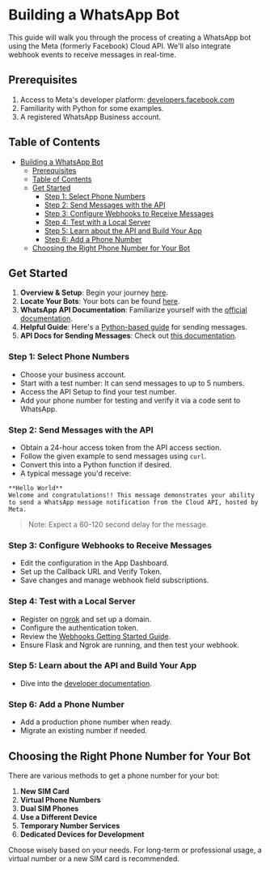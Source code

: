 # Building a WhatsApp Bot

This guide will walk you through the process of creating a WhatsApp bot using the Meta (formerly Facebook) Cloud API. We'll also integrate webhook events to receive messages in real-time.

## Prerequisites

1. Access to Meta's developer platform: [developers.facebook.com](https://developers.facebook.com/)
2. Familiarity with Python for some examples.
3. A registered WhatsApp Business account.

## Table of Contents

- [Building a WhatsApp Bot](#building-a-whatsapp-bot)
  - [Prerequisites](#prerequisites)
  - [Table of Contents](#table-of-contents)
  - [Get Started](#get-started)
    - [Step 1: Select Phone Numbers](#step-1-select-phone-numbers)
    - [Step 2: Send Messages with the API](#step-2-send-messages-with-the-api)
    - [Step 3: Configure Webhooks to Receive Messages](#step-3-configure-webhooks-to-receive-messages)
    - [Step 4: Test with a Local Server](#step-4-test-with-a-local-server)
    - [Step 5: Learn about the API and Build Your App](#step-5-learn-about-the-api-and-build-your-app)
    - [Step 6: Add a Phone Number](#step-6-add-a-phone-number)
  - [Choosing the Right Phone Number for Your Bot](#choosing-the-right-phone-number-for-your-bot)

## Get Started

1. **Overview & Setup**: Begin your journey [here](https://developers.facebook.com/docs/whatsapp/cloud-api/get-started).
2. **Locate Your Bots**: Your bots can be found [here](https://developers.facebook.com/apps/).
3. **WhatsApp API Documentation**: Familiarize yourself with the [official documentation](https://developers.facebook.com/docs/whatsapp).
4. **Helpful Guide**: Here's a [Python-based guide](https://developers.facebook.com/blog/post/2022/10/24/sending-messages-with-whatsapp-in-your-python-applications/) for sending messages.
5. **API Docs for Sending Messages**: Check out [this documentation](https://developers.facebook.com/docs/whatsapp/cloud-api/guides/send-messages).

### Step 1: Select Phone Numbers

- Choose your business account.
- Start with a test number: It can send messages to up to 5 numbers.
- Access the API Setup to find your test number.
- Add your phone number for testing and verify it via a code sent to WhatsApp.

### Step 2: Send Messages with the API

- Obtain a 24-hour access token from the API access section.
- Follow the given example to send messages using `curl`.
- Convert this into a Python function if desired.
- A typical message you'd receive:

```
**Hello World**
Welcome and congratulations!! This message demonstrates your ability to send a WhatsApp message notification from the Cloud API, hosted by Meta.
```

> Note: Expect a 60-120 second delay for the message.

### Step 3: Configure Webhooks to Receive Messages

- Edit the configuration in the App Dashboard.
- Set up the Callback URL and Verify Token.
- Save changes and manage webhook field subscriptions.
  
### Step 4: Test with a Local Server

- Register on [ngrok](https://dashboard.ngrok.com) and set up a domain.
- Configure the authentication token.
- Review the [Webhooks Getting Started Guide](https://developers.facebook.com/docs/graph-api/webhooks/getting-started).
- Ensure Flask and Ngrok are running, and then test your webhook.

### Step 5: Learn about the API and Build Your App

- Dive into the [developer documentation](https://developers.facebook.com/docs/whatsapp/cloud-api).

### Step 6: Add a Phone Number

- Add a production phone number when ready.
- Migrate an existing number if needed.
  
## Choosing the Right Phone Number for Your Bot

There are various methods to get a phone number for your bot:

1. **New SIM Card**
2. **Virtual Phone Numbers**
3. **Dual SIM Phones**
4. **Use a Different Device**
5. **Temporary Number Services**
6. **Dedicated Devices for Development**

Choose wisely based on your needs. For long-term or professional usage, a virtual number or a new SIM card is recommended.


